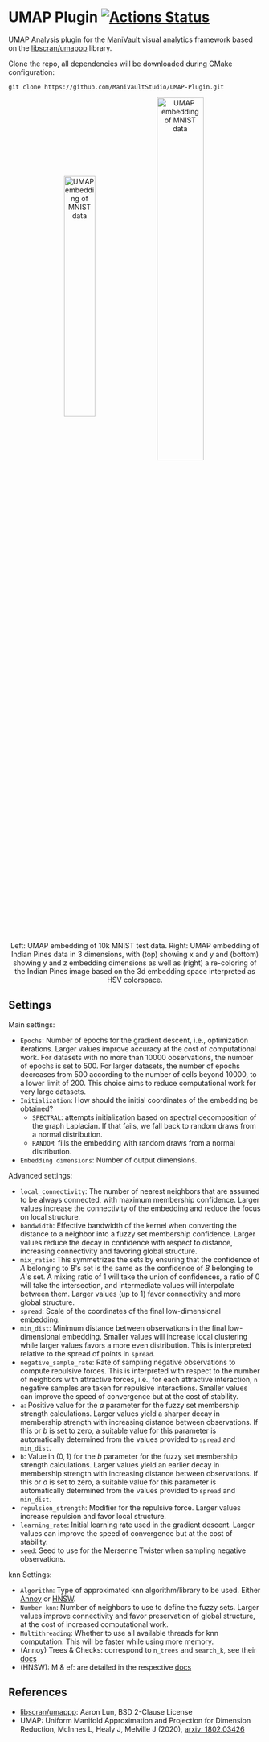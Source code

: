 # UMAP Plugin  [![Actions Status](https://github.com/ManiVaultStudio/UMAP-Plugin/actions/workflows/build.yml/badge.svg?branch=main)](https://github.com/ManiVaultStudio/UMAP-Plugin/actions)

UMAP Analysis plugin for the [ManiVault](https://github.com/ManiVaultStudio/core) visual analytics framework based on the [libscran/umappp](https://github.com/libscran/umappp) library.

Clone the repo, all dependencies will be downloaded during CMake configuration:
```
git clone https://github.com/ManiVaultStudio/UMAP-Plugin.git
```

<p align="center">
  <img src="https://github.com/ManiVaultStudio/UMAP-Plugin/assets/58806453/e8541f15-2dbd-44b6-90a6-fe608e19b076" alt="UMAP embedding of MNIST data" align="middle" width="35%">
  <img src="https://github.com/ManiVaultStudio/UMAP-Plugin/assets/58806453/d7527b47-e196-4b62-bb0b-cb22f2fc1132" alt="UMAP embedding of MNIST data" align="middle" width="43%">  </br>
  Left: UMAP embedding of 10k MNIST test data. Right: UMAP embedding of Indian Pines data in 3 dimensions, with (top) showing x and y and (bottom) showing y and z embedding dimensions as well as (right) a re-coloring of the Indian Pines image based on the 3d embedding space interpreted as HSV colorspace.
</p>

## Settings

Main settings:
- `Epochs`:  Number of epochs for the gradient descent, i.e., optimization iterations. Larger values improve accuracy at the cost of computational work. For datasets with no more than 10000 observations, the number of epochs is set to 500. For larger datasets, the number of epochs decreases from 500 according to the number of cells beyond 10000, to a lower limit of 200. This choice aims to reduce computational work for very large datasets. 
- `Initialization`: How should the initial coordinates of the embedding be obtained?
  - `SPECTRAL`: attempts initialization based on spectral decomposition of the graph Laplacian. If that fails, we fall back to random draws from a normal distribution.
  - `RANDOM`: fills the embedding with random draws from a normal distribution.
- `Embedding dimensions`: Number of output dimensions.

Advanced settings:
- `local_connectivity`: The number of nearest neighbors that are assumed to be always connected, with maximum membership confidence. Larger values increase the connectivity of the embedding and reduce the focus on local structure.
- `bandwidth`: Effective bandwidth of the kernel when converting the distance to a neighbor into a fuzzy set membership confidence. Larger values reduce the decay in confidence with respect to distance, increasing connectivity and favoring global structure. 
- `mix_ratio`: This symmetrizes the sets by ensuring that the confidence of $A$ belonging to $B$'s set is the same as the confidence of $B$ belonging to $A$'s set. A mixing ratio of 1 will take the union of confidences, a ratio of 0 will take the intersection, and intermediate values will interpolate between them. Larger values (up to 1) favor connectivity and more global structure.
- `spread`: Scale of the coordinates of the final low-dimensional embedding.
- `min_dist`: Minimum distance between observations in the final low-dimensional embedding. Smaller values will increase local clustering while larger values favors a more even distribution. This is interpreted relative to the spread of points in `spread`.
- `negative_sample_rate`: Rate of sampling negative observations to compute repulsive forces. This is interpreted with respect to the number of neighbors with attractive forces, i.e., for each attractive interaction, `n` negative samples are taken for repulsive interactions. Smaller values can improve the speed of convergence but at the cost of stability.
- `a`: Positive value for the $a$ parameter for the fuzzy set membership strength calculations. Larger values yield a sharper decay in membership strength with increasing distance between observations. If this or $b$ is set to zero, a suitable value for this parameter is automatically determined from the values provided to `spread` and `min_dist`.
- `b`: Value in $(0, 1)$ for the $b$ parameter for the fuzzy set membership strength calculations. Larger values yield an earlier decay in membership strength with increasing distance between observations. If this or $a$ is set to zero, a suitable value for this parameter is automatically determined from the values provided to `spread` and `min_dist`.
- `repulsion_strength`: Modifier for the repulsive force. Larger values increase repulsion and favor local structure.
- `learning_rate`: Initial learning rate used in the gradient descent. Larger values can improve the speed of convergence but at the cost of stability.
- `seed`: Seed to use for the Mersenne Twister when sampling negative observations.

knn Settings:
- `Algorithm`: Type of approximated knn algorithm/library to be used. Either [Annoy](https://github.com/spotify/annoy) or [HNSW](https://github.com/nmslib/hnswlib/).
- `Number knn`:  Number of neighbors to use to define the fuzzy sets. Larger values improve connectivity and favor preservation of global structure, at the cost of increased computational work.
- `Multithreading`: Whether to use all available threads for knn computation. This will be faster while using more memory.
- (Annoy) Trees & Checks: correspond to `n_trees` and `search_k`, see their [docs](https://github.com/spotify/annoy?tab=readme-ov-file#tradeoffs)
- (HNSW): M & ef: are detailed in the respective [docs](https://github.com/nmslib/hnswlib/blob/master/ALGO_PARAMS.md#hnsw-algorithm-parameters)

## References
- [libscran/umappp](https://github.com/libscran/umappp): Aaron Lun, BSD 2-Clause License
- UMAP: Uniform Manifold Approximation and Projection for Dimension Reduction, McInnes L, Healy J, Melville J (2020), [arxiv: 1802.03426](https://arxiv.org/abs/1802.03426)
